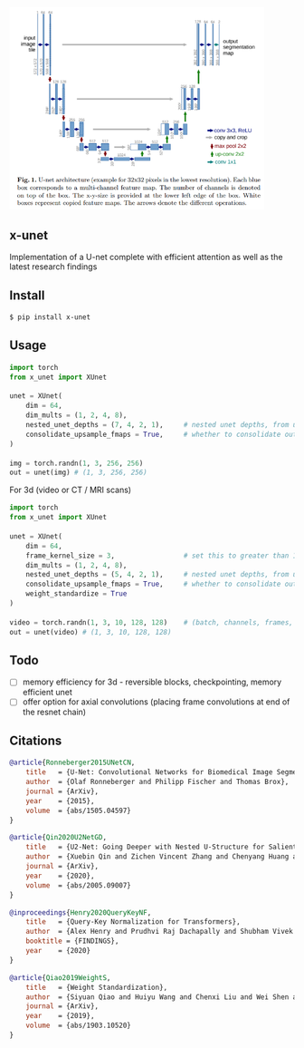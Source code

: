 <img src="./unet.png" width="450px"></img>

## x-unet

Implementation of a U-net complete with efficient attention as well as the latest research findings

## Install

```bash
$ pip install x-unet
```

## Usage

```python
import torch
from x_unet import XUnet

unet = XUnet(
    dim = 64,
    dim_mults = (1, 2, 4, 8),
    nested_unet_depths = (7, 4, 2, 1),     # nested unet depths, from unet-squared paper
    consolidate_upsample_fmaps = True,     # whether to consolidate outputs from all upsample blocks, used in unet-squared paper
)

img = torch.randn(1, 3, 256, 256)
out = unet(img) # (1, 3, 256, 256)
```

For 3d (video or CT / MRI scans)

```python
import torch
from x_unet import XUnet

unet = XUnet(
    dim = 64,
    frame_kernel_size = 3,                 # set this to greater than 1
    dim_mults = (1, 2, 4, 8),
    nested_unet_depths = (5, 4, 2, 1),     # nested unet depths, from unet-squared paper
    consolidate_upsample_fmaps = True,     # whether to consolidate outputs from all upsample blocks, used in unet-squared paper
    weight_standardize = True
)

video = torch.randn(1, 3, 10, 128, 128)    # (batch, channels, frames, height, width)
out = unet(video) # (1, 3, 10, 128, 128)
```

## Todo

- [ ] memory efficiency for 3d - reversible blocks, checkpointing, memory efficient unet
- [ ] offer option for axial convolutions (placing frame convolutions at end of the resnet chain)

## Citations

```bibtex
@article{Ronneberger2015UNetCN,
    title   = {U-Net: Convolutional Networks for Biomedical Image Segmentation},
    author  = {Olaf Ronneberger and Philipp Fischer and Thomas Brox},
    journal = {ArXiv},
    year    = {2015},
    volume  = {abs/1505.04597}
}
```

```bibtex
@article{Qin2020U2NetGD,
    title   = {U2-Net: Going Deeper with Nested U-Structure for Salient Object Detection},
    author  = {Xuebin Qin and Zichen Vincent Zhang and Chenyang Huang and Masood Dehghan and Osmar R Zaiane and Martin J{\"a}gersand},
    journal = {ArXiv},
    year    = {2020},
    volume  = {abs/2005.09007}
}
```

```bibtex
@inproceedings{Henry2020QueryKeyNF,
    title   = {Query-Key Normalization for Transformers},
    author  = {Alex Henry and Prudhvi Raj Dachapally and Shubham Vivek Pawar and Yuxuan Chen},
    booktitle = {FINDINGS},
    year    = {2020}
}
```

```bibtex
@article{Qiao2019WeightS,
    title   = {Weight Standardization},
    author  = {Siyuan Qiao and Huiyu Wang and Chenxi Liu and Wei Shen and Alan Loddon Yuille},
    journal = {ArXiv},
    year    = {2019},
    volume  = {abs/1903.10520}
}
```
